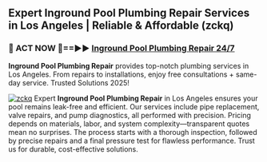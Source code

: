 ## Expert Inground Pool Plumbing Repair Services in Los Angeles | Reliable & Affordable (zckq)  

<h3>🚿 ACT NOW 🌟==►► <a href="https://tinyurl.com/2ne6vx2x" rel="nofollow">Inground Pool Plumbing Repair 24/7</a></h3>

**Inground Pool Plumbing Repair** provides top-notch plumbing services in Los Angeles. From repairs to installations, enjoy free consultations + same-day service. Trusted Solutions 2025!

[![zckq](https://i.imgur.com/4PFF4AK.jpeg)](https://tinyurl.com/2ne6vx2x)
Expert **Inground Pool Plumbing Repair** in Los Angeles ensures your pool remains leak-free and efficient. Our services include pipe replacement, valve repairs, and pump diagnostics, all performed with precision. Pricing depends on materials, labor, and system complexity—transparent quotes mean no surprises. The process starts with a thorough inspection, followed by precise repairs and a final pressure test for flawless performance. Trust us for durable, cost-effective solutions.